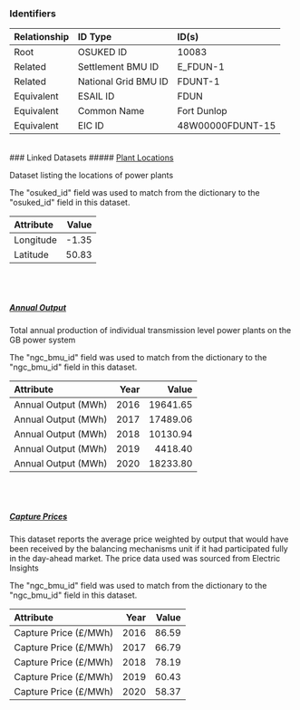 ### Identifiers

| Relationship   | ID Type              | ID(s)            |
|:---------------|:---------------------|:-----------------|
| Root           | OSUKED ID            | 10083            |
| Related        | Settlement BMU ID    | E_FDUN-1         |
| Related        | National Grid BMU ID | FDUNT-1          |
| Equivalent     | ESAIL ID             | FDUN             |
| Equivalent     | Common Name          | Fort Dunlop      |
| Equivalent     | EIC ID               | 48W00000FDUNT-15 |

<br>
### Linked Datasets
##### <a href="https://raw.githubusercontent.com/OSUKED/Dictionary-Datasets/main/datasets/plant-locations/datapackage.json">Plant Locations</a>

Dataset listing the locations of power plants

The "osuked_id" field was used to match from the dictionary to the "osuked_id" field in this dataset.

| Attribute   |   Value |
|:------------|--------:|
| Longitude   |   -1.35 |
| Latitude    |   50.83 |

<br><br>
##### <a href="https://raw.githubusercontent.com/OSUKED/Dictionary-Datasets/main/datasets/annual-output/datapackage.json">Annual Output</a>

Total annual production of individual transmission level power plants on the GB power system

The "ngc_bmu_id" field was used to match from the dictionary to the "ngc_bmu_id" field in this dataset.

| Attribute           |   Year |    Value |
|:--------------------|-------:|---------:|
| Annual Output (MWh) |   2016 | 19641.65 |
| Annual Output (MWh) |   2017 | 17489.06 |
| Annual Output (MWh) |   2018 | 10130.94 |
| Annual Output (MWh) |   2019 |  4418.40 |
| Annual Output (MWh) |   2020 | 18233.80 |

<br><br>
##### <a href="https://raw.githubusercontent.com/OSUKED/Dictionary-Datasets/main/datasets/capture-prices/datapackage.json">Capture Prices</a>

This dataset reports the average price weighted by output that would have been received by the balancing mechanisms unit if it had participated fully in the day-ahead market. The price data used was sourced from Electric Insights

The "ngc_bmu_id" field was used to match from the dictionary to the "ngc_bmu_id" field in this dataset.

| Attribute             |   Year |   Value |
|:----------------------|-------:|--------:|
| Capture Price (£/MWh) |   2016 |   86.59 |
| Capture Price (£/MWh) |   2017 |   66.79 |
| Capture Price (£/MWh) |   2018 |   78.19 |
| Capture Price (£/MWh) |   2019 |   60.43 |
| Capture Price (£/MWh) |   2020 |   58.37 |
